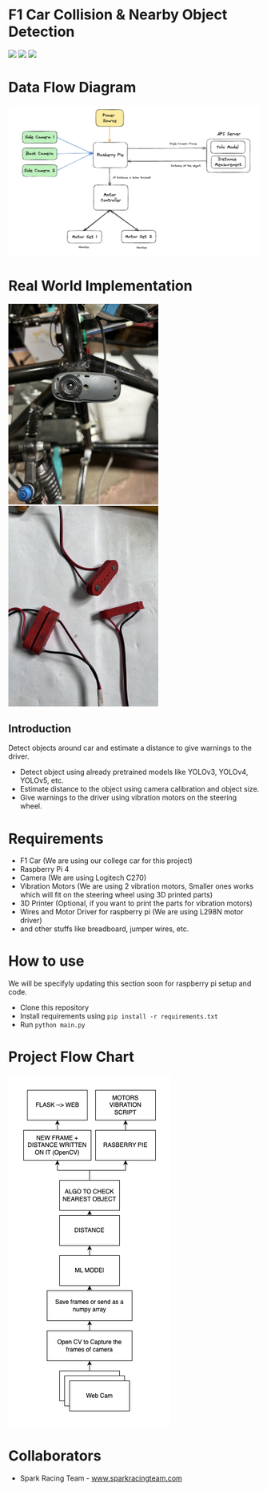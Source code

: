 # F1 Car Collision & Nearby Object Detection

<img src="https://img.shields.io/static/v1?label=RasbeeryPie&message=4&color=PURPLE"/> <img src="https://img.shields.io/static/v1?label=FormulaBharat&message=2023&color=PURPLE"/> <img src="https://img.shields.io/static/v1?label=FormulaImperial&message=2023&color=PURPLE"/>

# Data Flow Diagram

<img src="img/Data Flow.png" width="600"/>


# Real World Implementation 

<img src="img/C2.jpg" width="300"/> <img src="img/connectors.jpg" width="300"/> 

## Introduction

Detect objects around car and estimate a distance to give warnings to the driver.

- Detect object using already pretrained models like YOLOv3, YOLOv4, YOLOv5, etc.
- Estimate distance to the object using camera calibration and object size.
- Give warnings to the driver using vibration motors on the steering wheel.

# Requirements

- F1 Car (We are using our college car for this project)
- Raspberry Pi 4
- Camera (We are using Logitech C270)
- Vibration Motors (We are using 2 vibration motors, Smaller ones works which will fit on the steering wheel using 3D printed parts)
- 3D Printer (Optional, if you want to print the parts for vibration motors)
- Wires and Motor Driver for raspberry pi (We are using L298N motor driver)
- and other stuffs like breadboard, jumper wires, etc.

# How to use
We will be specifyly updating this section soon for raspberry pi setup and code.

- Clone this repository
- Install requirements using `pip install -r requirements.txt`
- Run `python main.py`

# Project Flow Chart

![Project Flow Chart](resources/arch.png)

# Collaborators

- Spark Racing Team - www.sparkracingteam.com